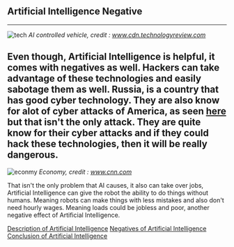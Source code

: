 ## Artificial Intelligence Negative
---

![tech](https://cdn.technologyreview.com/i/images/a224-056.jpg?sw=3500)
_AI controlled vehicle, credit : www.cdn.technologyreview.com_


Even though, Artificial Intelligence is helpful, it comes with negatives as well. Hackers can
take advantage of these technologies and easily sabotage them as well. Russia, is a country that has
good cyber technology. They are also know for alot of cyber attacks of America, as seen [here](https://www.theguardian.com/us-news/2018/jul/13/russians-hillary-clinton-email-server-trump-indictment)
but that isn't the only attack. They are quite know for their cyber attacks and if they could hack these
technologies, then it will be really dangerous.
---

![econmy](https://cdn.images.express.co.uk/img/dynamic/151/590x/secondary/Artificial-intelligence-AI-robots-replace-humans-machines-take-over-jobs-1511949.jpg?r=1537199484610)
_Economy, credit : www.cnn.com_


That isn't the only problem that AI causes, it also can take over jobs, Artificial Intelligence can
give the robot the ability to do things without humans. Meaning robots can make things with less
mistakes and also don't need hourly wages. Meaning loads could be jobless and poor, another negative effect
of Artificial Intelligence.

[Description of Artificial Intelligence](description.md)
[Negatives of Artificial Intelligence](negative.md)
[Conclusion of Artificial Intelligence](conclusion.md)